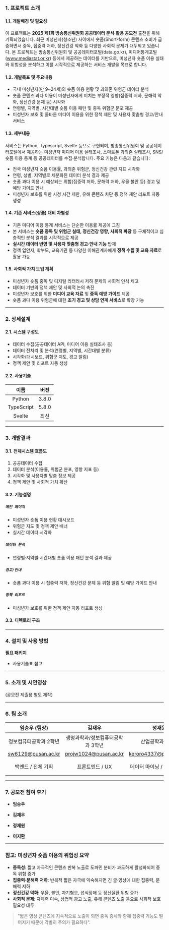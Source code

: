 ### 1. 프로젝트 소개

#### 1.1. 개발배경 및 필요성
이 프로젝트는 **2025 제1회 방송통신위원회 공공데이터 분석·활용 공모전** 출전을 위해 기획되었습니다. 최근 미성년자(청소년) 사이에서 숏폼(Short-form) 콘텐츠 소비가 급증하면서 중독, 집중력 저하, 정신건강 악화 등 다양한 사회적 문제가 대두되고 있습니다. 본 프로젝트는 방송통신위원회 및 공공데이터포털(data.go.kr), 미디어통계포털(www.mediastat.or.kr) 등에서 제공하는 데이터를 기반으로, 미성년자 숏폼 이용 실태와 위험성을 분석하고 이를 시각적으로 제공하는 서비스 개발을 목표로 합니다.

#### 1.2. 개발목표 및 주요내용
- 국내 미성년자(만 9~24세)의 숏폼 이용 현황 및 과의존 위험군 데이터 분석
- 숏폼 콘텐츠 과다 이용이 미성년자에게 미치는 부정적 영향(집중력 저하, 문해력 악화, 정신건강 문제 등) 시각화
- 연령별, 지역별, 시간대별 숏폼 이용 패턴 및 중독 위험군 분포 제공
- 미성년자 보호 및 올바른 미디어 이용을 위한 정책 제안 및 사용자 맞춤형 경고/안내 서비스

#### 1.3. 세부내용
서비스는 Python, Typescript, Svelte 등으로 구현되며, 방송통신위원회 및 공공데이터포털에서 제공하는 미성년자 미디어 이용 실태조사, 스마트폰 과의존 실태조사, SNS/숏폼 이용 통계 등 공공데이터를 수집·분석합니다. 주요 기능은 다음과 같습니다:

- 전국 미성년자 숏폼 이용률, 과의존 위험군, 정신건강 관련 지표 시각화
- 연령, 성별, 지역별로 세분화된 데이터 분석 결과 제공
- 숏폼 과다 이용 시 예상되는 위험(집중력 저하, 문해력 저하, 우울·불안 등) 경고 및 예방 가이드 안내
- 미성년자 보호를 위한 시청 시간 제한, 유해 콘텐츠 차단 등 정책 제안 리포트 자동 생성

#### 1.4. 기존 서비스(상품) 대비 차별성
- 기존 미디어 이용 통계 서비스는 단순한 이용률 제공에 그침
- 본 서비스는 **숏폼 중독 및 위험군 실태, 정신건강 영향, 사회적 파장** 등 구체적이고 심층적인 분석 결과를 시각적으로 제공
- **실시간 데이터 반영 및 사용자 맞춤형 경고·안내 기능** 탑재
- 정책 입안자, 학부모, 교육기관 등 다양한 이해관계자에게 **정책 수립 및 교육 자료**로 활용 가능

#### 1.5. 사회적 가치 도입 계획
- 미성년자 숏폼 중독 및 디지털 리터러시 저하 문제의 사회적 인식 제고
- 데이터 기반의 정책 제안 및 사회적 논의 촉진
- 미성년자 보호를 위한 **미디어 교육 자료** 및 **중독 예방 가이드** 제공
- 숏폼 과다 이용 위험군에 대한 **조기 경고 및 상담 연계 서비스**로 확장 가능

---

### 2. 상세설계

#### 2.1. 시스템 구성도

- 데이터 수집(공공데이터 API, 미디어 이용 실태조사 등)
- 데이터 전처리 및 분석(연령별, 지역별, 시간대별 분류)
- 시각화(대시보드, 위험군 지도, 경고 알림)
- 정책 제안 및 리포트 자동 생성

#### 2.2. 사용기술
| 이름                  | 버전    |
|:---------------------:|:-------:|
| Python                | 3.8.0   |
| TypeScript            | 5.8.0   |
| Svelte                | 최신    |

---

### 3. 개발결과

#### 3.1. 전체시스템 흐름도

1. 공공데이터 수집
2. 데이터 분석(이용률, 위험군 분포, 영향 지표 등)
3. 시각화 및 사용자별 맞춤 정보 제공
4. 정책 제안 및 사회적 가치 확산

#### 3.2. 기능설명

##### ` 메인 페이지 `
- 미성년자 숏폼 이용 현황 대시보드
- 위험군 지도 및 정책 제안 배너
- 실시간 데이터 시각화

##### ` 데이터 분석 `
- 연령별·지역별·시간대별 숏폼 이용 패턴 분석 결과 제공

##### ` 경고/안내 `
- 숏폼 과다 이용 시 집중력 저하, 정신건강 문제 등 위험 알림 및 예방 가이드 안내

##### ` 정책 리포트 `
- 미성년자 보호를 위한 정책 제안 자동 리포트 생성

#### 3.3. 디렉토리 구조

---

### 4. 설치 및 사용 방법

**필요 패키지**  
- 사용기술표 참고


---

### 5. 소개 및 시연영상

(공모전 제출용 별도 제작)

---

### 6. 팀 소개

| 임승우 (팀장) | 김재우 | 정재원 | 이지환 |
|:-------------:|:------:|:------:|:------:|
| 정보컴퓨터공학과 2학년 | 생명과학과/정보컴퓨터공학과 3학년 | 산업공학과 3학년 | 산업공학과 3학년 |
| sw6129@pusan.ac.kr | projw1024@pusan.ac.kr | keroro4337@pusan.ac.kr | mootant@pusan.ac.kr |
| 백엔드 / 전체 기획 | 프론트엔드 / UX | 데이터 마이닝 / 데이터 분석 | 시각화 / 리뷰 처리 알고리즘 |

---

### 7. 공모전 참여 후기

- **임승우**
  > 
- **김재우**
  > 

- **정재원**
  > 

- **이지환**
  > 

---

### 참고: 미성년자 숏폼 이용의 위험성 요약

- **중독성**: 짧고 자극적인 콘텐츠 반복 노출로 도파민 분비가 과도하게 활성화되어 중독 위험 증가
- **집중력·문해력 저하**: 반복적 짧은 자극에 익숙해지면 긴 글·영상에 대한 집중력, 문해력 저하
- **정신건강 악화**: 우울, 불안, 자기혐오, 섭식장애 등 정신질환 위험 증가
- **사회적 문제**: 자제력 미숙, 상업적 광고 노출, 유해 콘텐츠 노출 등으로 사회적 보호 필요성 대두

> "짧은 영상 콘텐츠에 지속적으로 노출이 되면 중독 증세와 함께 집중력 기능도 떨어지기 때문에 각별히 주의가 필요하다".
